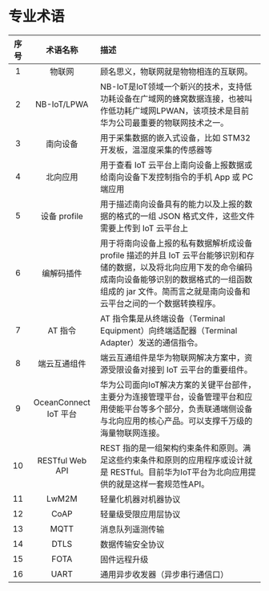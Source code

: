 # 专业术语

| 序号        | 术语名称        | 描述 |
|:-----------:|:--------------:|:-----|
| 1           |物联网           |顾名思义，物联网就是物物相连的互联网。|
| 2           | NB-IoT/LPWA     |NB-IoT是IoT领域一个新兴的技术，支持低功耗设备在广域网的蜂窝数据连接，也被叫作低功耗广域网LPWAN，该项技术是目前华为公司最重要的物联网技术之一。|
| 3           | 南向设备        | 用于采集数据的嵌入式设备，比如 STM32 开发板，温湿度采集的传感器等 |
| 4           | 北向应用        | 用于查看 IoT 云平台上南向设备上报数据或给南向设备下发控制指令的手机 App 或 PC 端应用 |
| 5           | 设备 profile    | 用于描述南向设备具有的能力以及上报的数据的格式的一组 JSON 格式文件，这些文件需要上传到 IoT 云平台上 |
| 6           | 编解码插件      | 用于将南向设备上报的私有数据解析成设备 profile 描述的并且 IoT 云平台能够识别和存储的数据，以及将北向应用下发的命令编码成南向设备能够识别的数据格式的一组函数组成的 jar 文件。简而言之就是南向设备和云平台之间的一个数据转换程序。 |
| 7           | AT 指令        | AT 指令集是从终端设备（Terminal Equipment）向终端适配器（Terminal Adapter）发送的通信指令。 |
| 8           | 端云互通组件    | 端云互通组件是华为物联网解决方案中，资源受限设备对接到 IoT 云平台的重要组件。 |
| 9           | OceanConnect IoT 平台   | 华为公司面向IoT解决方案的关键平台部件，主要分为连接管理平台，设备管理平台和应用使能平台等多个部分，负责联通端侧设备与北向应用的核心产品。可以支撑千万级的海量物联网连接。 |
| 10           | RESTful Web API   | REST 指的是一组架构约束条件和原则。满足这些约束条件和原则的应用程序或设计就是 RESTful。目前华为IoT平台为北向应用提供的就是这样一套规范性API。 |
| 11           | LwM2M   | 轻量化机器对机器协议 |
| 12          | CoAP   | 轻量级受限应用层协议 |
| 13           | MQTT   | 消息队列遥测传输 |
| 14           | DTLS   | 数据传输安全协议 |
| 15           | FOTA   | 固件远程升级 |
| 16           | UART   | 通用异步收发器（异步串行通信口） |
